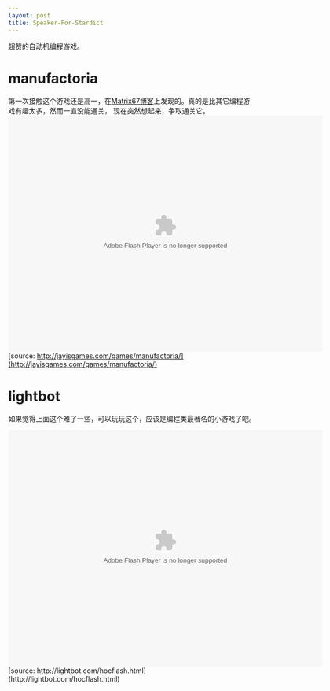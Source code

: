 ```yaml
---
layout: post
title: Speaker-For-Stardict
---
```

超赞的自动机编程游戏。

# manufactoria

第一次接触这个游戏还是高一，在[Matrix67博客](http://www.matrix67.com/blog/archives/3306)上发现的。真的是比其它编程游戏有趣太多，然而一直没能通关，
现在突然想起来，争取通关它。
<embed src="https://github.com/qzane/qzane.github.io/blob/master/attachments/160925-manufactoria.swf?raw=true" quality="high" name="flashcontent" allowscriptaccess="sameDomain" allowfullscreen="false" type="application/x-shockwave-flash" pluginspage="http://www.macromedia.com/go/getflashplayer" align="middle" height="480" width="640">
[source: http://jayisgames.com/games/manufactoria/](http://jayisgames.com/games/manufactoria/)

# lightbot

如果觉得上面这个难了一些，可以玩玩这个，应该是编程类最著名的小游戏了吧。

<embed src="https://github.com/qzane/qzane.github.io/blob/master/attachments/160925-lightbot-hoc2015.swf?raw=true" quality="high" name="flashcontent" allowscriptaccess="sameDomain" allowfullscreen="false" type="application/x-shockwave-flash" pluginspage="http://www.macromedia.com/go/getflashplayer" align="middle" height="480" width="640">
[source: http://lightbot.com/hocflash.html](http://lightbot.com/hocflash.html)

